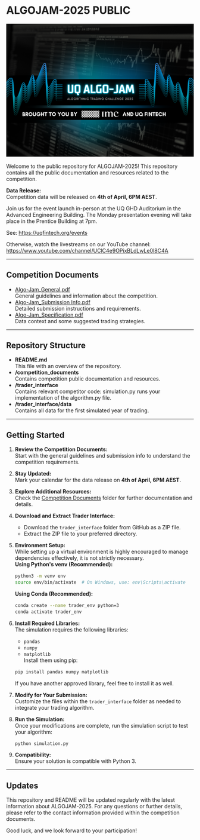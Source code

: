 # ALGOJAM-2025 PUBLIC

![AlgoJam Banner](competition_documents/algojam_banner.png)

Welcome to the public repository for ALGOJAM-2025! This repository contains all the public documentation and resources related to the competition.

**Data Release:**  
Competition data will be released on **4th of April, 6PM AEST**.

Join us for the event launch in-person at the UQ GHD Auditorium in the Advanced Engineering Building. The Monday presentation evening will take place in the Prentice Building at 7pm.

See: https://uqfintech.org/events

Otherwise, watch the livestreams on our YouTube channel:
https://www.youtube.com/channel/UClC4e9OPixBLdLwLe0l8C4A

---

## Competition Documents

- [Algo-Jam_General.pdf](competition_documents/Algo-Jam_General.pdf)  
  General guidelines and information about the competition.
- [Algo-Jam_Submission Info.pdf](competition_documents/Algo-Jam_SubmissionInfo.pdf)  
  Detailed submission instructions and requirements.
- [Algo-Jam_Specification.pdf](competition_documents/Algo-Jam_Specification_2025.pdf)  
  Data context and some suggested trading strategies.
---

## Repository Structure

- **README.md**  
  This file with an overview of the repository.
- **/competition_documents**  
  Contains competition public documentation and resources.
- **/trader_interface**  
  Contains relevant competitor code: simulation.py runs your implementation of the algorithm.py file.
- **/trader_interface/data**  
  Contains all data for the first simulated year of trading.

---


## Getting Started

1. **Review the Competition Documents:**  
   Start with the general guidelines and submission info to understand the competition requirements.

2. **Stay Updated:**  
   Mark your calendar for the data release on **4th of April, 6PM AEST**.

3. **Explore Additional Resources:**  
   Check the [Competition Documents](competition_documents/) folder for further documentation and details.

4. **Download and Extract Trader Interface:**  
   - Download the `trader_interface` folder from GitHub as a ZIP file.  
   - Extract the ZIP file to your preferred directory.

5. **Environment Setup:**  
   While setting up a virtual environment is highly encouraged to manage dependencies effectively, it is not strictly necessary.  
   **Using Python's venv (Recommended):**  
   ```bash
   python3 -m venv env
   source env/bin/activate  # On Windows, use: env\Scripts\activate
   ```  
   **Using Conda (Recommended):**  
   ```bash
   conda create --name trader_env python=3
   conda activate trader_env
   ```

6. **Install Required Libraries:**  
   The simulation requires the following libraries:  
   - `pandas`
   - `numpy`
   - `matplotlib`  
   Install them using pip:  
   ```bash
   pip install pandas numpy matplotlib
   ```  
   If you have another approved library, feel free to install it as well.

7. **Modify for Your Submission:**  
   Customize the files within the `trader_interface` folder as needed to integrate your trading algorithm.

8. **Run the Simulation:**  
   Once your modifications are complete, run the simulation script to test your algorithm:  
   ```bash
   python simulation.py
   ```

9. **Compatibility:**  
   Ensure your solution is compatible with Python 3.
---

## Updates

This repository and README will be updated regularly with the latest information about ALGOJAM-2025. For any questions or further details, please refer to the contact information provided within the competition documents.

Good luck, and we look forward to your participation!
